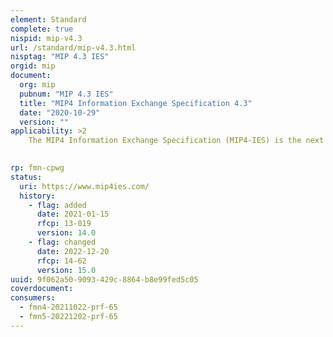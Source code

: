 ```yaml
---
element: Standard
complete: true
nispid: mip-v4.3
url: /standard/mip-v4.3.html
nisptag: "MIP 4.3 IES"
orgid: mip
document:
  org: mip
  pubnum: "MIP 4.3 IES"
  title: "MIP4 Information Exchange Specification 4.3"
  date: "2020-10-29"
  version: ""
applicability: >2
    The MIP4 Information Exchange Specification (MIP4-IES) is the next generation of MIP Specifications, exchanging information using standards-based Web Service patterns, with discrete message sets based on semantics derived from the MIP Information Model (MIM). MIP4-IES is extensible to accommodate the addition of future information exchange requirements without impacting existing capabilities. MIP4-IES is composed of both Exchange Mechanism patterns as well as comprehensive Information Definitions (the message schemas). Supporting products (test utilities, reference implementations, implementation guidance, and mappings to Symbology standards) are published alongside the MIP4-IES core specification, but are considered as guidance artifacts, are also included, in order to facilitate implementation and validation.

  
rp: fmn-cpwg
status:
  uri: https://www.mip4ies.com/
  history: 
    - flag: added
      date: 2021-01-15
      rfcp: 13-019
      version: 14.0
    - flag: changed
      date: 2022-12-20
      rfcp: 14-62
      version: 15.0
uuid: 9f062a50-9093-429c-8864-b8e99fed5c05
coverdocument:
consumers:
  - fmn4-20211022-prf-65
  - fmn5-20221202-prf-65
---
```

